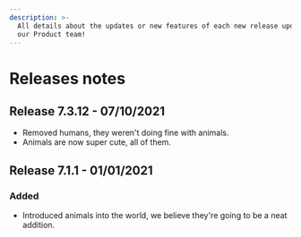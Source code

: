 ```yaml
---
description: >-
  All details about the updates or new features of each new release updated by
  our Product team!
---
```


# Releases notes

## Release 7.3.12 - 07/10/2021

* Removed humans, they weren't doing fine with animals.
* Animals are now super cute, all of them.

## Release 7.1.1 - 01/01/2021

### Added

* Introduced animals into the world, we believe they're going to be a neat addition.

